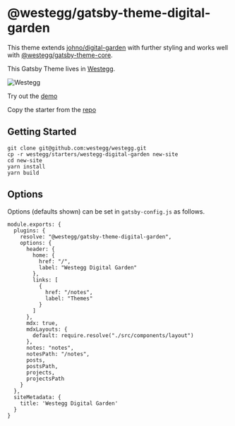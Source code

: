 # @westegg/gatsby-theme-digital-garden

This theme extends [johno/digital-garden](https://github.com/johno/digital-garden) with further styling and works well with [@westegg/gatsby-theme-core](https://www.npmjs.com/package/@westegg/gatsby-theme-core).

This Gatsby Theme lives in [Westegg](https://westegg.xyz/).

![Westegg](https://github.com/westegg/westegg/raw/master/docs/static/img/logos/westegg-slogan.png)

Try out the [demo](http://digitalgarden.westegg.xyz)

Copy the starter from the [repo](http://repo.westegg.xyz/tree/master/starters/westegg-digital-garden)

## Getting Started

```
git clone git@github.com:westegg/westegg.git
cp -r westegg/starters/westegg-digital-garden new-site
cd new-site
yarn install
yarn build
```

## Options

Options (defaults shown) can be set in `gatsby-config.js` as follows.

```
module.exports: {
  plugins: {
    resolve: "@westegg/gatsby-theme-digital-garden",
    options: {
      header: {
        home: {
          href: "/",
          label: "Westegg Digital Garden"
        },
        links: [
          {
            href: "/notes",
            label: "Themes"
          }
        ]
      },
      mdx: true,
      mdxLayouts: {
        default: require.resolve("./src/components/layout")
      },
      notes: "notes",
      notesPath: "/notes",
      posts,
      postsPath,
      projects,
      projectsPath
    }
  },
  siteMetadata: {
    title: 'Westegg Digital Garden'
  }
}

```

